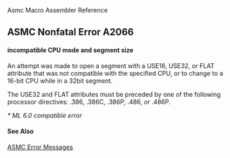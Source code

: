 Asmc Macro Assembler Reference

## ASMC Nonfatal Error A2066

#### incompatible CPU mode and segment size

An attempt was made to open a segment with a USE16, USE32, or FLAT attribute that was not compatible with the specified CPU, or to change to a 16-bit CPU while in a 32bit segment.

The USE32 and FLAT attributes must be preceded by one of the following processor directives: .386, .386C, .386P, .486, or .486P.

_* ML 6.0 compatible error_

#### See Also

[ASMC Error Messages](readme.md)